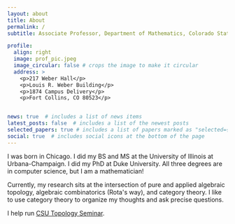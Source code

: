 ```yaml
---
layout: about
title: About
permalink: /
subtitle: Associate Professor, Department of Mathematics, Colorado State University

profile:
  align: right
  image: prof_pic.jpeg
  image_circular: false # crops the image to make it circular
  address: >
    <p>217 Weber Hall</p>
    <p>Louis R. Weber Building</p>
    <p>1874 Campus Delivery</p>
    <p>Fort Collins, CO 80523</p>


news: true  # includes a list of news items
latest_posts: false  # includes a list of the newest posts
selected_papers: true # includes a list of papers marked as "selected={true}"
social: true  # includes social icons at the bottom of the page
---
```


I was born in Chicago. I did my BS and MS at the University of Illinois at Urbana-Champaign. I did my PhD at Duke University. All three degrees are in computer science, but I am a mathematician!

Currently, my research sits at the intersection of pure and applied algebraic topology, algebraic combinatorics (Rota's way), and category theory. I like to use category theory to organize my thoughts and ask precise questions.

I help run [CSU Topology Seminar](https://sites.google.com/view/csu-applied-topology/home).
